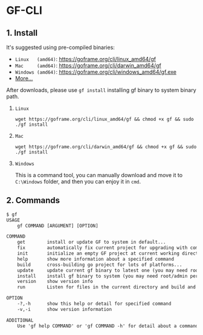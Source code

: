 # GF-CLI

## 1. Install

It's suggested using pre-compiled binaries:
- `Linux   (amd64)`: https://goframe.org/cli/linux_amd64/gf
- `Mac     (amd64)`: https://goframe.org/cli/darwin_amd64/gf
- `Windows (amd64)`: https://goframe.org/cli/windows_amd64/gf.exe
- [More...](https://goframe.org/cli)

After downloads, please use `gf install` installing gf binary to system binary path.

1. `Linux`
    ```
    wget https://goframe.org/cli/linux_amd64/gf && chmod +x gf && sudo ./gf install
    ```
1. `Mac`
    ```
    wget https://goframe.org/cli/darwin_amd64/gf && chmod +x gf && sudo ./gf install
    ```
1. `Windows`

    This is a command tool, you can manually download and move it to `C:\Windows` folder, and then you can enjoy it in `cmd`.

## 2. Commands
```html
$ gf
USAGE
    gf COMMAND [ARGUMENT] [OPTION]

COMMAND
    get        install or update GF to system in default...
    fix        automatically fix current project for upgrading with compatible issue
    init       initialize an empty GF project at current working directory in default...
    help       show more information about a specified command
    build      cross-building go project for lots of platforms...
    update     update current gf binary to latest one (you may need root/admin permission)
    install    install gf binary to system (you may need root/admin permission)
    version    show version info
    run        Listen for files in the current directory and build and run the facts

OPTION
    -?,-h      show this help or detail for specified command
    -v,-i      show version information

ADDITIONAL
    Use 'gf help COMMAND' or 'gf COMMAND -h' for detail about a command, which has '...' in the tail of their comments.

```
